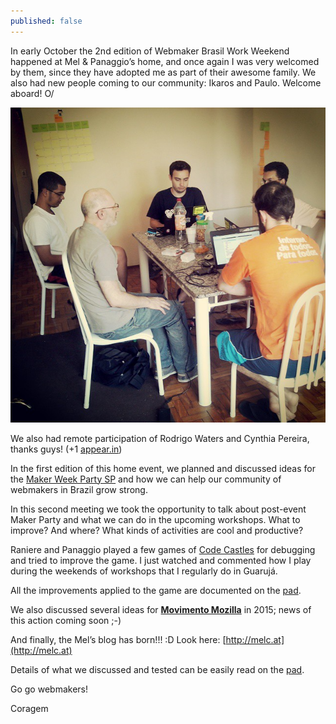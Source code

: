 ```yaml
---
published: false
---
```

In early October the 2nd edition of Webmaker Brasil Work Weekend happened at Mel & Panaggio’s home, and once again I was very welcomed by them, since they have adopted me as part of their awesome family. We also had new people coming to our community: Ikaros and Paulo. Welcome aboard! O/

![II Webmaker Brasil Work Weekend](https://raw.githubusercontent.com/Coragem/blog/gh-pages/_posts/img/ii-webmaker-brasil-work-weekend.jpg)

We also had remote participation of Rodrigo Waters and Cynthia Pereira, thanks guys! (+1 [appear.in](https://appear.in/webmaker-br))

In the first edition of this home event, we planned and discussed ideas for the [Maker Week Party SP](https://coragem.github.io/blog/maker-party-week-sp/) and how we can help our community of webmakers in Brazil grow strong.

In this second meeting we took the opportunity to talk about post-event Maker Party and what we can do in the upcoming workshops. What to improve? And where? What kinds of activities are cool and productive?

Raniere and Panaggio played a few games of [Code Castles](https://coragem.github.io/blog/2nd-day-of-maker-party-week-sp-grandparents-and-the-web/) for debugging and tried to improve the game. I just watched and commented how I play during the weekends of workshops that I regularly do in Guarujá.

All the improvements applied to the game are documented on the [pad](https://brazil.etherpad.mozilla.org/code-castles-remix).

We also discussed several ideas for [**Movimento Mozilla**](https://old.etherpad-mozilla.org/movimento-mozilla) in 2015; news of this action coming soon ;-)

And finally, the Mel’s blog has born!!! :D Look here: [http://melc.at](http://melc.at)

Details of what we discussed and tested can be easily read on the [pad](https://brazil.etherpad.mozilla.org/webmaker-2-work-weekend).

Go go webmakers!

Coragem